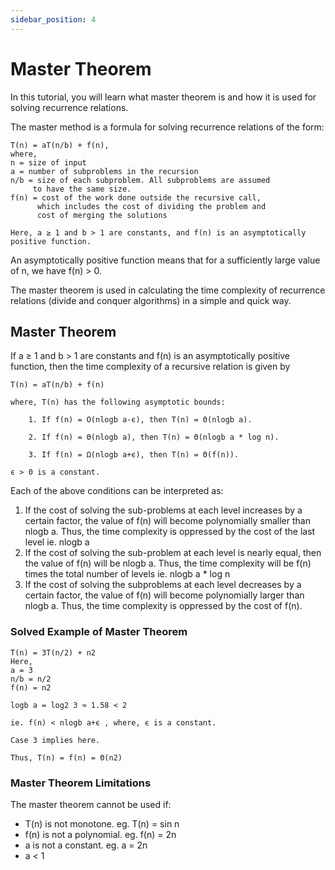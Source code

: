 ```yaml
---
sidebar_position: 4
---
```

# Master Theorem
In this tutorial, you will learn what master theorem is and how it is used for solving recurrence relations.

The master method is a formula for solving recurrence relations of the form:
```
T(n) = aT(n/b) + f(n),
where,
n = size of input
a = number of subproblems in the recursion
n/b = size of each subproblem. All subproblems are assumed 
     to have the same size.
f(n) = cost of the work done outside the recursive call, 
      which includes the cost of dividing the problem and
      cost of merging the solutions

Here, a ≥ 1 and b > 1 are constants, and f(n) is an asymptotically positive function.
```
An asymptotically positive function means that for a sufficiently large value of n, we have f(n) > 0.

The master theorem is used in calculating the time complexity of recurrence relations (divide and conquer algorithms) in a simple and quick way.

## Master Theorem
If a ≥ 1 and b > 1 are constants and f(n) is an asymptotically positive function, then the time complexity of a recursive relation is given by
```
T(n) = aT(n/b) + f(n)

where, T(n) has the following asymptotic bounds:

    1. If f(n) = O(nlogb a-ϵ), then T(n) = Θ(nlogb a).

    2. If f(n) = Θ(nlogb a), then T(n) = Θ(nlogb a * log n).

    3. If f(n) = Ω(nlogb a+ϵ), then T(n) = Θ(f(n)).

ϵ > 0 is a constant.
```

Each of the above conditions can be interpreted as:
1. If the cost of solving the sub-problems at each level increases by a certain factor, the value of f(n) will become polynomially smaller than nlogb a. Thus, the time complexity is oppressed by the cost of the last level ie. nlogb a
2. If the cost of solving the sub-problem at each level is nearly equal, then the value of f(n) will be nlogb a. Thus, the time complexity will be f(n) times the total number of levels ie. nlogb a * log n
3. If the cost of solving the subproblems at each level decreases by a certain factor, the value of f(n) will become polynomially larger than nlogb a. Thus, the time complexity is oppressed by the cost of f(n).

### Solved Example of Master Theorem
```
T(n) = 3T(n/2) + n2
Here,
a = 3
n/b = n/2
f(n) = n2

logb a = log2 3 ≈ 1.58 < 2

ie. f(n) < nlogb a+ϵ , where, ϵ is a constant.

Case 3 implies here.

Thus, T(n) = f(n) = Θ(n2) 
```

### Master Theorem Limitations
The master theorem cannot be used if:
- T(n) is not monotone. eg. T(n) = sin n
- f(n) is not a polynomial. eg. f(n) = 2n
- a is not a constant. eg. a = 2n
- a < 1